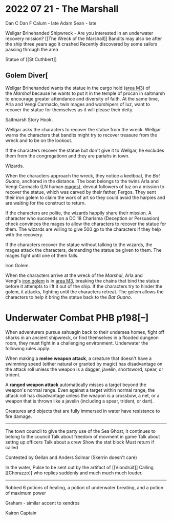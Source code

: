 # 2022 07 21 - The Marshall
Dan C
Dan F
Calum - late
Adam
Sean - late


Wellgar Brinehanded
	Shipwreck - Are you interested in an underwater recovery mission?
	[[The Wreck of the Marshall]]
	Bandits may also be after the ship
	three years ago it crashed
	Recently discovered by some sailors passing through the area

Statue of [[St Cuthbert]]


## Golem Diver[

Wellgar Brinehanded wants the statue in the cargo hold ([area M3](https://5e.warlow.engineer/adventure.html#GoS,8,m3.%20cargo%20hold,0)) of the _Marshal_ because he wants to put it in the temple of procan in saltmarsh to encourage greater attendance and diversity of faith. At the same time, Arla and Vengi Carmaclo, twin mages and worshipers of Iuz, want to recover the statue for themselves as it will please their deity.

Saltmarsh Story Hook. 

Wellgar asks the characters to recover the statue from the wreck. Wellgar warns the characters that bandits might try to recover treasure from the wreck and to be on the lookout.

If the characters recover the statue but don't give it to Wellgar, he excludes them from the congregationn and they are pariahs in town.

Wizards. 

When the characters approach the wreck, they notice a keelboat, the _Bat Guano_, anchored in the distance. The boat belongs to the twins Arla and Vengi Carmaclo (LN human [mages](https://5e.warlow.engineer/bestiary.html#mage_mm)), devout followers of Iuz on a mission to recover the statue, which was carved by their father, Fergos. They sent their iron golem to claim the work of art so they could avoid the harpies and are waiting for the construct to return.

If the characters are polite, the wizards happily share their mission. A character who succeeds on a DC 18 Charisma (Deception or Persuasion) check convinces the mages to allow the characters to recover the statue for them. The wizards are willing to give 500 gp to the characters if they help with the recovery.

If the characters recover the statue without talking to the wizards, the mages attack the characters, demanding the statue be given to them. The mages fight until one of them falls.

Iron Golem. 

When the characters arrive at the wreck of the _Marshal_, Arla and Vengi's [iron golem](https://5e.warlow.engineer/bestiary.html#iron%20golem_mm) is in [area M3](https://5e.warlow.engineer/adventure.html#GoS,8,m3.%20cargo%20hold,0), breaking the chains that bind the statue before it attempts to lift it out of the ship. If the characters try to hinder the golem, it attacks, fighting until the characters retreat. The golem allows the characters to help it bring the statue back to the _Bat Guano_.

# Underwater Combat PHB p198[–]

When adventurers pursue sahuagin back to their undersea homes, fight off sharks in an ancient shipwreck, or find themselves in a flooded dungeon room, they must fight in a challenging environment. Underwater the following rules apply.

When making a **melee weapon attack**, a creature that doesn't have a swimming speed (either natural or granted by magic) has disadvantage on the attack roll unless the weapon is a dagger, javelin, shortsword, spear, or trident.

A **ranged weapon attack** automatically misses a target beyond the weapon's normal range. Even against a target within normal range, the attack roll has disadvantage unless the weapon is a crossbow, a net, or a weapon that is thrown like a javelin (including a spear, trident, or dart).

Creatures and objects that are fully immersed in water have resistance to fire damage.

<hr>

The town council to give the party use of the Sea Ghost, it continues to belong to the council
Talk about freedom of movment in game
Talk about settng up officers
Talk about a crew
Show the stat block
Must return if called

Contested by Gellan and Anders Solmar (Skerrin doesn't care)



In the water, Pulse to be sent out by the artifact of [[Viondrúit]]
Calling [[Chorazzo]] who replies suddenly and much much much louder.


<hr>

Robbed 6 potions of healing, a potion of underwater breating, and a potion of maximum power


Graham - similar accent to xendros


Kairon Captain
